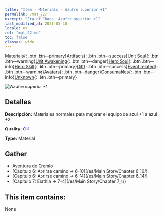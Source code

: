 ```yaml
---
title: "Item - Materials - Azufre superior +1"
permalink: /mat_22/
excerpt: "Era of Chaos  Azufre superior +1"
last_modified_at: 2021-05-18
locale: es
ref: "mat_22.md"
toc: false
classes: wide
---
```

 [Materials](/ItemsES/){: .btn .btn--primary}[Artifacts](/ItemsES/Artifacts/){: .btn .btn--success}[Unit Soul](/ItemsES/UnitSoul/){: .btn .btn--warning}[Unit Awakening](/ItemsES/UnitAwakening/){: .btn .btn--danger}[Hero Soul](/ItemsES/HeroSoul/){: .btn .btn--info}[Hero Skill](/ItemsES/HeroSkill/){: .btn .btn--primary}[Gift](/ItemsES/Gift/){: .btn .btn--success}[Event related](/ItemsES/Events/){: .btn .btn--warning}[Avatars](/ItemsES/Avatars/){: .btn .btn--danger}[Consumables](/ItemsES/Consumables/){: .btn .btn--info}[Unknown](/ItemsES/Unknown/){: .btn .btn--primary}

 ![Azufre superior +1](/images/t/i_cailiao_liuhuang1.png)

## Detalles
 **Descripción:** Materiales normales para mejorar el equipo de azul +1 a azul +2.

 **Quality:** <span style="color: #0000CD">OK</span>

 **Type:** Material

## Gather

*    Aventura de Gremio 
*    [Capítulo 6: Abrirse camino -> 6-10](/es/Main Story/Chapter 6_10/) 
*    [Capítulo 6: Abrirse camino -> 6-14](/es/Main Story/Chapter 6_14/) 
*    [Capítulo 7: Erathia -> 7-4](/es/Main Story/Chapter 7_4/) 

## This item contains:

  None

